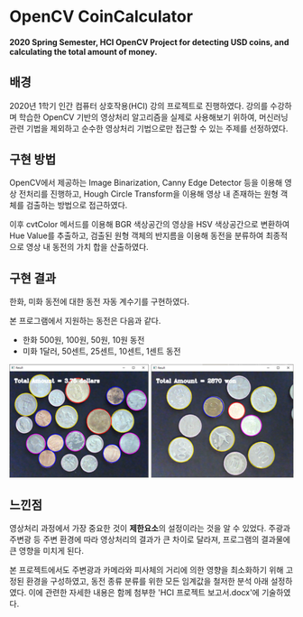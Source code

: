# OpenCV CoinCalculator
#### 2020 Spring Semester, HCI OpenCV Project for detecting USD coins, and calculating the total amount of money.

## 배경
2020년 1학기 인간 컴퓨터 상호작용(HCI) 강의 프로젝트로 진행하였다.
강의를 수강하며 학습한 OpenCV 기반의 영상처리 알고리즘을 실제로 사용해보기 위하여,
머신러닝 관련 기법을 제외하고 순수한 영상처리 기법으로만 접근할 수 있는 주제를 선정하였다.

## 구현 방법
OpenCV에서 제공하는 Image Binarization, Canny Edge Detector 등을 이용해 영상 전처리를 진행하고,
Hough Circle Transform을 이용해 영상 내 존재하는 원형 객체를 검출하는 방법으로 접근하였다. 

이후 cvtColor 메서드를 이용해 BGR 색상공간의 영상을 HSV 색상공간으로 변환하여 Hue Value를 추출하고,
검출된 원형 객체의 반지름을 이용해 동전을 분류하여 최종적으로 영상 내 동전의 가치 합을 산출하였다.

## 구현 결과
한화, 미화 동전에 대한 동전 자동 계수기를 구현하였다.

본 프로그램에서 지원하는 동전은 다음과 같다.
- 한화 500원, 100원, 50원, 10원 동전
- 미화 1달러, 50센트, 25센트, 10센트, 1센트 동전 

![구현 결과물](https://github.com/tom9744/HCI_CoinCalculator/blob/master/result.png)

## 느낀점
영상처리 과정에서 가장 중요한 것이 **제한요소**의 설정이라는 것을 알 수 있었다.
주광과 주변광 등 주변 환경에 따라 영상처리의 결과가 큰 차이로 달라져, 프로그램의 결과물에 큰 영향을 미치게 된다.

본 프로젝트에서도 주변광과 카메라와 피사체의 거리에 의한 영향을 최소화하기 위해 고정된 환경을 구성하였고,
동전 종류 분류를 위한 모든 임계값을 철저한 분석 아래 설정하였다.
이에 관련한 자세한 내용은 함께 첨부한 'HCI 프로젝트 보고서.docx'에 기술하였다.
